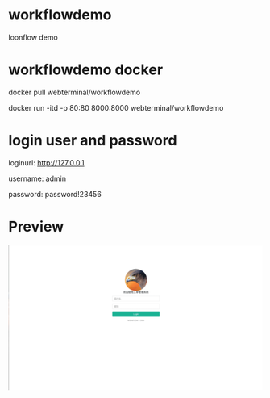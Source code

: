 # workflowdemo
loonflow demo

# workflowdemo docker
docker pull webterminal/workflowdemo

docker run -itd -p 80:80 8000:8000 webterminal/workflowdemo

# login user and password
loginurl: http://127.0.0.1

username: admin

password: password!23456

# Preview
![demo image](./demo.gif  "demo image")